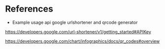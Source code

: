 # References

- Example usage api google urlshortener and qrcode generator 

https://developers.google.com/url-shortener/v1/getting_started#APIKey

https://developers.google.com/chart/infographics/docs/qr_codes#overview
